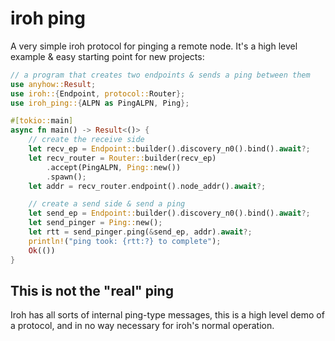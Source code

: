 # iroh ping

A very simple iroh protocol for pinging a remote node. It's a high level example & easy starting point for new projects:

```rust
// a program that creates two endpoints & sends a ping between them
use anyhow::Result;
use iroh::{Endpoint, protocol::Router};
use iroh_ping::{ALPN as PingALPN, Ping};

#[tokio::main]
async fn main() -> Result<()> {
    // create the receive side
    let recv_ep = Endpoint::builder().discovery_n0().bind().await?;
    let recv_router = Router::builder(recv_ep)
        .accept(PingALPN, Ping::new())
        .spawn();
    let addr = recv_router.endpoint().node_addr().await?;

    // create a send side & send a ping
    let send_ep = Endpoint::builder().discovery_n0().bind().await?;
    let send_pinger = Ping::new();
    let rtt = send_pinger.ping(&send_ep, addr).await?;
    println!("ping took: {rtt:?} to complete");
    Ok(())
}
```

## This is not the "real" ping

Iroh has all sorts of internal ping-type messages, this is a high level demo of a protocol, and in no way necessary for iroh's normal operation.
